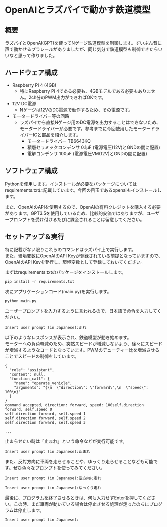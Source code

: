 # OpenAIとラズパイで動かす鉄道模型

## 概要
ラズパイとOpenAI(GPT)を使ってNゲージ鉄道模型を制御します。ずいぶん昔に声で動かせるプラレールがありましたが、同じ気分で鉄道模型も制御できたらいいなと思って作りました。

## ハードウェア構成
- Raspberry Pi 4 (4GB)
  - 特にRaspberry Pi 4である必要も、4GBモデルである必要もありません。2ch分のPWM出力ができればOKです。
- 12V DC電源
  - Nゲージは12VのDC電源で動作するため、その電源です。
- モータードライバー等の回路
  - ラズパイから直接Nゲージ用のDC電源を出力することはできないため、モータードライバーが必要です。参考までに今回使用したモータードライバーICと部品を紹介します。
    - モータードライバー TB6643KQ
    - 積層セラミックコンデンサ 0.1μF (電源電圧(12V)とGNDの間に配置)
    - 電解コンデンサ 100μF (電源電圧VM(12V)とGNDの間に配置)


## ソフトウェア構成
Pythonを使用します。インストールが必要なパッケージについてはrequirements.txtに記載しています。今回の目玉であるopenaiもインストールします。

また、OpenAIのAPIを使用するので、OpenAIの有料クレジットを購入する必要があります。GPT3.5を使用しているため、比較的安価ではありますが、ユーザープロンプトを受け付けるたびに課金されることは留意してください。


## セットアップ＆実行
特に記載がない限りこれらのコマンドはラズパイ上で実行します。
<br>
また、環境変数にOpenAIのAPI Keyが登録されている前提となっていますので、OpenAIのAPI Keyを発行し、環境変数として登録しておいてください。

まずはrequirements.txtのパッケージをインストールします。

```
pip install -r requirements.txt
```

次にアプリケーションコード(main.py)を実行します。

```
python main.py
```

ユーザープロンプトを入力するように言われるので、日本語で命令を入力してください。

```
Insert user prompt (in Japanese):走れ
```

以下のようなレスポンスが表示され、鉄道模型が動き始めます。
<br>
モーターへの負荷軽減のため、突然スピードが増減しないよう、徐々にスピードが増減するようなコードとなっています。PWMのデューティー比を増減させることでスピードの制御をしています。

```
{
  "role": "assistant",
  "content": null,
  "function_call": {
    "name": "operate_vehicle",
    "arguments": "{\n  \"direction\": \"forward\",\n  \"speed\": 100\n}"
  }
}
command accepted, direction: forward, speed: 100self.direction forward, self.speed 0
self.direction forward, self.speed 1
self.direction forward, self.speed 2
self.direction forward, self.speed 3

...

```

止まらせたい時は「止まれ」という命令などが実行可能です。

```
Insert user prompt (in Japanese):止まれ
```

また、反対方向に車両を走らせることや、ゆっくり走らせることなども可能です。ぜひ色々なプロンプトを使ってみてください。

```
Insert user prompt (in Japanese):逆方向に走れ
```

```
Insert user prompt (in Japanese):ゆっくり走れ
```


最後に、プログラムを終了させるときは、何も入力せずEnterを押してください。この時、まだ車両が動いている場合は停止させる処理が走ったのちにプログラムは停止します。
```
Insert user prompt (in Japanese):
```
